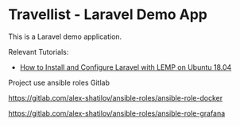 # Travellist - Laravel Demo App

This is a Laravel demo application.

Relevant Tutorials:

- [How to Install and Configure Laravel with LEMP on Ubuntu 18.04](https://www.digitalocean.com/community/tutorials/how-to-install-and-configure-laravel-with-lemp-on-ubuntu-18-04)

Project use ansible roles Gitlab

https://gitlab.com/alex-shatilov/ansible-roles/ansible-role-docker

https://gitlab.com/alex-shatilov/ansible-roles/ansible-role-grafana
